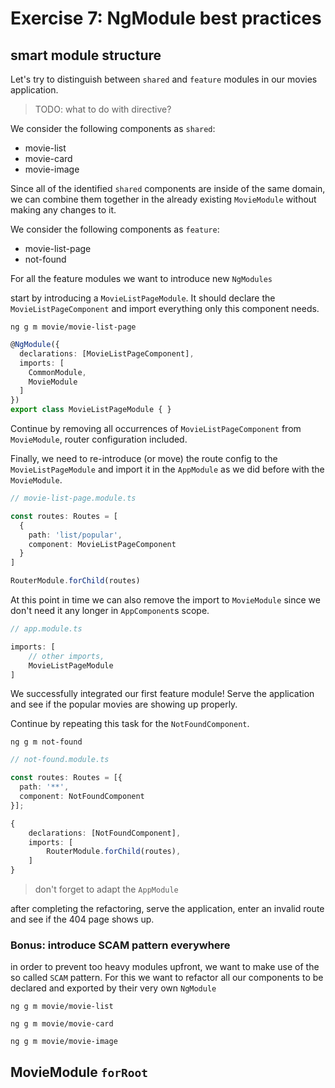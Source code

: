 # Exercise 7: NgModule best practices

## smart module structure

Let's try to distinguish between `shared` and `feature` modules in our movies application.

> TODO: what to do with directive?

We consider the following components as `shared`:
* movie-list
* movie-card
* movie-image

Since all of the identified `shared` components are inside of the same domain, we can combine them together
in the already existing `MovieModule` without making any changes to it.

We consider the following components as `feature`:
* movie-list-page
* not-found

For all the feature modules we want to introduce new `NgModules`

start by introducing a `MovieListPageModule`. It should declare the `MovieListPageComponent` and import everything
only this component needs.

`ng g m movie/movie-list-page`

```ts
@NgModule({
  declarations: [MovieListPageComponent],
  imports: [
    CommonModule,
    MovieModule
  ]
})
export class MovieListPageModule { }
```

Continue by removing all occurrences of `MovieListPageComponent` from `MovieModule`, router configuration included.

Finally, we need to re-introduce (or move) the route config to the `MovieListPageModule` and import it
in the `AppModule` as we did before with the `MovieModule`.

```ts
// movie-list-page.module.ts

const routes: Routes = [
  {
    path: 'list/popular',
    component: MovieListPageComponent
  }
]

RouterModule.forChild(routes)
```

At this point in time we can also remove the import to `MovieModule` since we don't need it any longer in `AppComponent`s scope.

```ts
// app.module.ts

imports: [
    // other imports,
    MovieListPageModule
]
```

We successfully integrated our first feature module!
Serve the application and see if the popular movies are showing up properly.

Continue by repeating this task for the `NotFoundComponent`.

`ng g m not-found`

```ts
// not-found.module.ts

const routes: Routes = [{
  path: '**',
  component: NotFoundComponent
}];

{
    declarations: [NotFoundComponent],
    imports: [
        RouterModule.forChild(routes),
    ]
}
```

> don't forget to adapt the `AppModule` 

after completing the refactoring, serve the application, enter an invalid route and see if the 404 page
shows up.

### Bonus: introduce SCAM pattern everywhere

in order to prevent too heavy modules upfront, we want to make use of the so called `SCAM` pattern.
For this we want to refactor all our components to be declared and exported by their very own `NgModule`

`ng g m movie/movie-list`

`ng g m movie/movie-card`

`ng g m movie/movie-image`

## MovieModule `forRoot`



